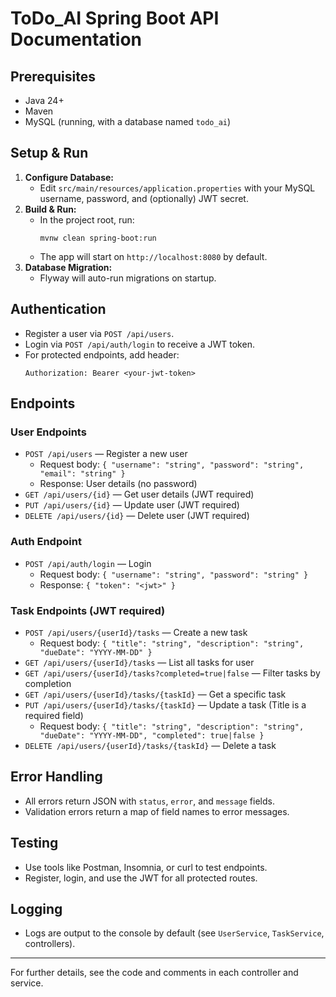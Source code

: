 # ToDo_AI Spring Boot API Documentation

## Prerequisites
- Java 24+
- Maven
- MySQL (running, with a database named `todo_ai`)

## Setup & Run
1. **Configure Database:**
   - Edit `src/main/resources/application.properties` with your MySQL username, password, and (optionally) JWT secret.
2. **Build & Run:**
   - In the project root, run:
     ```
     mvnw clean spring-boot:run
     ```
   - The app will start on `http://localhost:8080` by default.
3. **Database Migration:**
   - Flyway will auto-run migrations on startup.

## Authentication
- Register a user via `POST /api/users`.
- Login via `POST /api/auth/login` to receive a JWT token.
- For protected endpoints, add header:
  ```
  Authorization: Bearer <your-jwt-token>
  ```

## Endpoints

### User Endpoints
- `POST /api/users` — Register a new user
  - Request body: `{ "username": "string", "password": "string", "email": "string" }`
  - Response: User details (no password)
- `GET /api/users/{id}` — Get user details (JWT required)
- `PUT /api/users/{id}` — Update user (JWT required)
- `DELETE /api/users/{id}` — Delete user (JWT required)

### Auth Endpoint
- `POST /api/auth/login` — Login
  - Request body: `{ "username": "string", "password": "string" }`
  - Response: `{ "token": "<jwt>" }`

### Task Endpoints (JWT required)
- `POST /api/users/{userId}/tasks` — Create a new task
  - Request body: `{ "title": "string", "description": "string", "dueDate": "YYYY-MM-DD" }`
- `GET /api/users/{userId}/tasks` — List all tasks for user
- `GET /api/users/{userId}/tasks?completed=true|false` — Filter tasks by completion
- `GET /api/users/{userId}/tasks/{taskId}` — Get a specific task
- `PUT /api/users/{userId}/tasks/{taskId}` — Update a task (Title is a required field)
  - Request body: `{ "title": "string", "description": "string", "dueDate": "YYYY-MM-DD", "completed": true|false }`
- `DELETE /api/users/{userId}/tasks/{taskId}` — Delete a task

## Error Handling
- All errors return JSON with `status`, `error`, and `message` fields.
- Validation errors return a map of field names to error messages.

## Testing
- Use tools like Postman, Insomnia, or curl to test endpoints.
- Register, login, and use the JWT for all protected routes.

## Logging
- Logs are output to the console by default (see `UserService`, `TaskService`, controllers).

---
For further details, see the code and comments in each controller and service.

